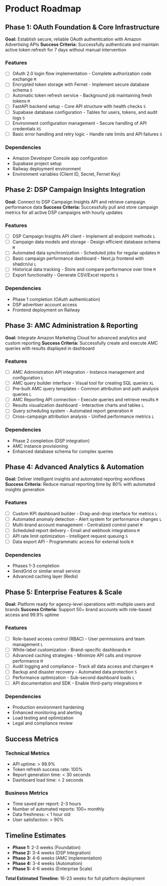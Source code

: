 # Product Roadmap

## Phase 1: OAuth Foundation & Core Infrastructure

**Goal:** Establish secure, reliable OAuth authentication with Amazon Advertising APIs
**Success Criteria:** Successfully authenticate and maintain active token refresh for 7 days without manual intervention

### Features

- [ ] OAuth 2.0 login flow implementation - Complete authorization code exchange `M`
- [ ] Encrypted token storage with Fernet - Implement secure database schema `S`
- [ ] Automatic token refresh service - Background job maintaining fresh tokens `M`
- [ ] FastAPI backend setup - Core API structure with health checks `S`
- [ ] Supabase database configuration - Tables for users, tokens, and audit logs `S`
- [ ] Environment configuration management - Secure handling of API credentials `XS`
- [ ] Basic error handling and retry logic - Handle rate limits and API failures `S`

### Dependencies

- Amazon Developer Console app configuration
- Supabase project setup
- Railway deployment environment
- Environment variables (Client ID, Secret, Fernet Key)

## Phase 2: DSP Campaign Insights Integration

**Goal:** Connect to DSP Campaign Insights API and retrieve campaign performance data
**Success Criteria:** Successfully pull and store campaign metrics for all active DSP campaigns with hourly updates

### Features

- [ ] DSP Campaign Insights API client - Implement all endpoint methods `L`
- [ ] Campaign data models and storage - Design efficient database schema `M`
- [ ] Automated data synchronization - Scheduled jobs for regular updates `M`
- [ ] Basic campaign performance dashboard - Next.js frontend with shadcn/ui `L`
- [ ] Historical data tracking - Store and compare performance over time `M`
- [ ] Export functionality - Generate CSV/Excel reports `S`

### Dependencies

- Phase 1 completion (OAuth authentication)
- DSP advertiser account access
- Frontend deployment on Railway

## Phase 3: AMC Administration & Reporting

**Goal:** Integrate Amazon Marketing Cloud for advanced analytics and custom reporting
**Success Criteria:** Successfully create and execute AMC queries with results displayed in dashboard

### Features

- [ ] AMC Administration API integration - Instance management and configuration `L`
- [ ] AMC query builder interface - Visual tool for creating SQL queries `XL`
- [ ] Pre-built AMC query templates - Common attribution and path analysis queries `L`
- [ ] AMC Reporting API connection - Execute queries and retrieve results `M`
- [ ] Results visualization dashboard - Interactive charts and tables `L`
- [ ] Query scheduling system - Automated report generation `M`
- [ ] Cross-campaign attribution analysis - Unified performance metrics `L`

### Dependencies

- Phase 2 completion (DSP integration)
- AMC instance provisioning
- Enhanced database schema for complex queries

## Phase 4: Advanced Analytics & Automation

**Goal:** Deliver intelligent insights and automated reporting workflows
**Success Criteria:** Reduce manual reporting time by 80% with automated insights generation

### Features

- [ ] Custom KPI dashboard builder - Drag-and-drop interface for metrics `L`
- [ ] Automated anomaly detection - Alert system for performance changes `L`
- [ ] Multi-brand account management - Centralized control panel `M`
- [ ] Scheduled report delivery - Email and webhook integrations `M`
- [ ] API rate limit optimization - Intelligent request queuing `S`
- [ ] Data export API - Programmatic access for external tools `M`

### Dependencies

- Phases 1-3 completion
- SendGrid or similar email service
- Advanced caching layer (Redis)

## Phase 5: Enterprise Features & Scale

**Goal:** Platform ready for agency-level operations with multiple users and brands
**Success Criteria:** Support 50+ brand accounts with role-based access and 99.9% uptime

### Features

- [ ] Role-based access control (RBAC) - User permissions and team management `L`
- [ ] White-label customization - Brand-specific dashboards `M`
- [ ] Advanced caching strategies - Minimize API calls and improve performance `M`
- [ ] Audit logging and compliance - Track all data access and changes `M`
- [ ] Backup and disaster recovery - Automated data protection `S`
- [ ] Performance optimization - Sub-second dashboard loads `L`
- [ ] API documentation and SDK - Enable third-party integrations `M`

### Dependencies

- Production environment hardening
- Enhanced monitoring and alerting
- Load testing and optimization
- Legal and compliance review

## Success Metrics

### Technical Metrics
- API uptime: > 99.9%
- Token refresh success rate: 100%
- Report generation time: < 30 seconds
- Dashboard load time: < 2 seconds

### Business Metrics
- Time saved per report: 2-3 hours
- Number of automated reports: 100+ monthly
- Data freshness: < 1 hour old
- User satisfaction: > 90%

## Timeline Estimates

- **Phase 1:** 2-3 weeks (Foundation)
- **Phase 2:** 3-4 weeks (DSP Integration)
- **Phase 3:** 4-6 weeks (AMC Implementation)
- **Phase 4:** 3-4 weeks (Automation)
- **Phase 5:** 4-6 weeks (Enterprise Scale)

**Total Estimated Timeline:** 16-23 weeks for full platform deployment